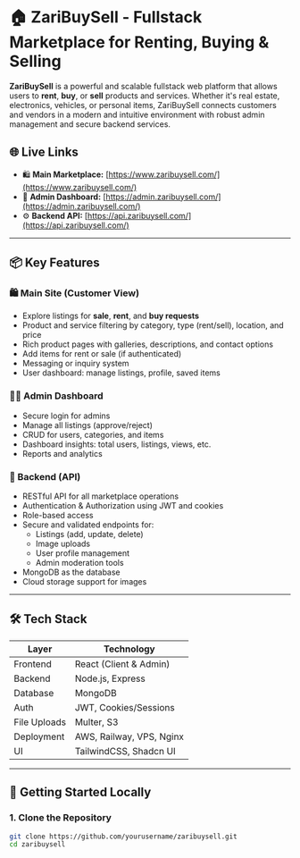 # 🏠 ZariBuySell - Fullstack Marketplace for Renting, Buying & Selling

**ZariBuySell** is a powerful and scalable fullstack web platform that allows users to **rent**, **buy**, or **sell** products and services. Whether it's real estate, electronics, vehicles, or personal items, ZariBuySell connects customers and vendors in a modern and intuitive environment with robust admin management and secure backend services.

## 🌐 Live Links

- 🛍️ **Main Marketplace:** [https://www.zaribuysell.com/](https://www.zaribuysell.com/)
- 🔧 **Admin Dashboard:** [https://admin.zaribuysell.com/](https://admin.zaribuysell.com/)
- ⚙️ **Backend API:** [https://api.zaribuysell.com/](https://api.zaribuysell.com/)

---

## 📦 Key Features

### 🛍️ Main Site (Customer View)
- Explore listings for **sale**, **rent**, and **buy requests**
- Product and service filtering by category, type (rent/sell), location, and price
- Rich product pages with galleries, descriptions, and contact options
- Add items for rent or sale (if authenticated)
- Messaging or inquiry system 
- User dashboard: manage listings, profile, saved items

### 🧑‍💼 Admin Dashboard
- Secure login for admins
- Manage all listings (approve/reject)
- CRUD for users, categories, and items
- Dashboard insights: total users, listings, views, etc.
- Reports and analytics

### 🔧 Backend (API)
- RESTful API for all marketplace operations
- Authentication & Authorization using JWT and cookies
- Role-based access 
- Secure and validated endpoints for:
  - Listings (add, update, delete)
  - Image uploads
  - User profile management
  - Admin moderation tools
- MongoDB as the database
- Cloud storage support for images

---

## 🛠️ Tech Stack

| Layer     | Technology                   |
|-----------|------------------------------|
| Frontend  | React (Client & Admin)       |
| Backend   | Node.js, Express             |
| Database  | MongoDB                      |
| Auth      | JWT, Cookies/Sessions        |
| File Uploads | Multer, S3                |
| Deployment | AWS, Railway, VPS, Nginx    |
| UI        | TailwindCSS, Shadcn UI       |

---

## 🚀 Getting Started Locally

### 1. Clone the Repository

```bash
git clone https://github.com/yourusername/zaribuysell.git
cd zaribuysell
```

